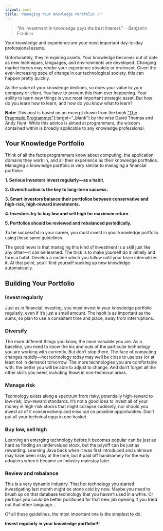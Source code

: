 ```yaml
---
layout: post
title: "Managing Your Knowledge Portfolio 📈"
---
```


> "An investment in knowledge pays the best interest." —Benjamin Franklin

Your knowledge and experience are your most important day-to-day professional assets.

Unfortunately, they’re expiring assets. Your knowledge becomes out of date as new techniques, languages, and environments are developed. Changing market forces may render your experience obsolete or irrelevant. Given the ever-increasing pace of change in our technological society, this can happen pretty quickly.

As the value of your knowledge declines, so does your value to your company or client. You have to prevent this from ever happening. Your ability to learn new things is your most important strategic asset. But how do you learn how to learn, and how do you know what to learn?

**Note:** This post is based on an excerpt drawn from the book ["The Pragmatic Programmer"](https://www.amazon.ca/Pragmatic-Programmer-journey-mastery-Anniversary-dp-0135957052/dp/0135957052/ref=dp_ob_title_bk){:target="\_blank"} by the wise David Thomas and Andy Hunt. While this advice is aimed at programmers, the wisdom contained within is broadly applicable to any knowledge professional.

## Your Knowledge Portfolio

Think of all the facts programmers know about computing, the application domains they work in, and all their experience as their knowledge portfolios. Managing a knowledge portfolio is very similar to managing a financial portfolio:

**1. Serious investors invest regularly—as a habit.**

**2. Diversification is the key to long-term success.**

**3. Smart investors balance their portfolios between conservative and high-risk, high-reward investments.**

**4. Investors try to buy low and sell high for maximum return.**

**5. Portfolios should be reviewed and rebalanced periodically.**

To be successful in your career, you must invest in your knowledge portfolio using these same guidelines.

The good news is that managing this kind of investment is a skill just like any other—it can be learned. The trick is to make yourself do it initially and form a habit. Develop a routine which you follow until your brain internalizes it. At that point, you’ll find yourself sucking up new knowledge automatically.

## Building Your Portfolio

### Invest regularly

Just as in financial investing, you must invest in your knowledge portfolio regularly, even if it’s just a small amount. The habit is as important as the sums, so plan to use a consistent time and place, away from interruptions.

### Diversify

The more different things you know, the more valuable you are. As a baseline, you need to know the ins and outs of the particular technology you are working with currently. But don’t stop there. The face of computing changes rapidly—hot technology today may well be close to useless (or at least not in demand) tomorrow. The more technologies you are comfortable with, the better you will be able to adjust to change. And don’t forget all the other skills you need, including those in non-technical areas.

### Manage risk

Technology exists along a spectrum from risky, potentially high-reward to low-risk, low-reward standards. It’s not a good idea to invest all of your money in high-risk stocks that might collapse suddenly, nor should you invest all of it conservatively and miss out on possible opportunities. Don’t put all your technical eggs in one basket.

### Buy low, sell high

Learning an emerging technology before it becomes popular can be just as hard as finding an undervalued stock, but the payoff can be just as rewarding. Learning Java back when it was first introduced and unknown may have been risky at the time, but it paid off handsomely for the early adopters when it became an industry mainstay later.

### Review and rebalance

This is a very dynamic industry. That hot technology you started investigating last month might be stone cold by now. Maybe you need to brush up on that database technology that you haven’t used in a while. Or perhaps you could be better positioned for that new job opening if you tried out that other language...

Of all these guidelines, the most important one is the simplest to do:

**Invest regularly in your knowledge portfolio!!!**
